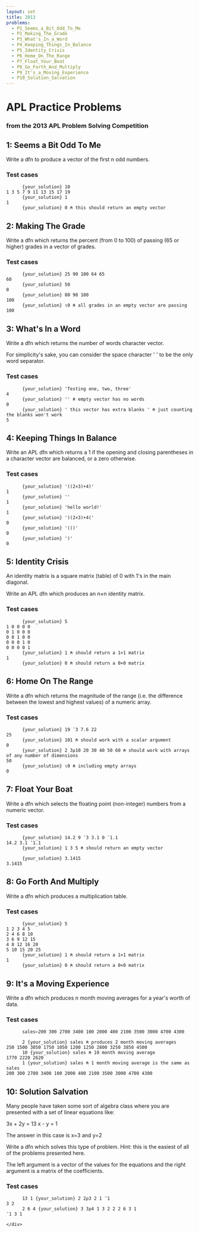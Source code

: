 ```yaml
---
layout: set
title: 2013
problems:
  - P1_Seems_a_Bit_Odd_To_Me
  - P2_Making_The_Grade
  - P3_What's_In_a_Word
  - P4_Keeping_Things_In_Balance
  - P5_Identity_Crisis
  - P6_Home_On_The_Range
  - P7_Float_Your_Boat
  - P8_Go_Forth_And_Multiply
  - P9_It's_a_Moving_Experience
  - P10_Solution_Salvation
---
```


<style>
#skyline span {
    font-size: 50%;
    height: 0;
    display: inline-block;
}
</style>

# APL Practice Problems
### from the 2013 APL Problem Solving Competition

<div id="P1_Seems_a_Bit_Odd_To_Me" class="problem" markdown="1">

## 1: Seems a Bit Odd To Me

Write a dfn to produce a vector of the first n odd numbers.

### Test cases

```APL
      {your_solution} 10
1 3 5 7 9 11 13 15 17 19
      {your_solution} 1
1
      {your_solution} 0 ⍝ this should return an empty vector
```

</div>

<div id="P2_Making_The_Grade" class="problem" markdown="1">

## 2: Making The Grade

Write a dfn which returns the percent (from 0 to 100) of passing (65 or higher) grades in a vector of
grades.

### Test cases

```APL
      {your_solution} 25 90 100 64 65
60
      {your_solution} 50
0
      {your_solution} 80 90 100
100
      {your_solution} ⍳0 ⍝ all grades in an empty vector are passing
100
```

</dif>

<div id="P3_What's_In_a_Word" class="problem" markdown="1">

## 3: What's In a Word

Write a dfn which returns the number of words character vector.

For simplicity's sake, you can consider the space character ' ' to be the only word separator.

### Test cases

```APL
      {your_solution} 'Testing one, two, three'
4
      {your_solution} '' ⍝ empty vector has no words
0
      {your_solution} ' this vector has extra blanks ' ⍝ just counting the blanks won't work
5
```

</div>

<div id="P4_Keeping_Things_In_Balance" class="problem" markdown="1">

## 4: Keeping Things In Balance

Write an APL dfn which returns a 1 if the opening and closing parentheses in a character vector are
balanced, or a zero otherwise.

### Test cases

```APL
      {your_solution} '((2×3)+4)'
1
      {your_solution} ''
1
      {your_solution} 'hello world!'
1
      {your_solution} ')(2×3)+4('
0
      {your_solution} '(()'
0
      {your_solution} ')'
0
```

</div>

<div id="P5_Identity_Crisis" class="problem" markdown="1">

## 5: Identity Crisis

An identity matrix is a square matrix (table) of 0 with 1's in the main diagonal.

Write an APL dfn which produces an n×n identity matrix.

### Test cases

```APL
      {your_solution} 5
1 0 0 0 0
0 1 0 0 0
0 0 1 0 0
0 0 0 1 0
0 0 0 0 1
      {your_solution} 1 ⍝ should return a 1×1 matrix
1
      {your_solution} 0 ⍝ should return a 0×0 matrix
```

</div>

<div id="P6_Home_On_The_Range" class="problem" markdown="1">

## 6: Home On The Range

Write a dfn which returns the magnitude of the range (i.e. the difference between the lowest and
highest values) of a numeric array.

### Test cases

```APL
      {your_solution} 19 ¯3 7.6 22
25
      {your_solution} 101 ⍝ should work with a scalar argument
0
      {your_solution} 2 3⍴10 20 30 40 50 60 ⍝ should work with arrays of any number of dimensions
50
      {your_solution} ⍳0 ⍝ including empty arrays
0
```

</div>

<div id="P7_Float_Your_Boat" class="problem" markdown="1">

## 7: Float Your Boat

Write a dfn which selects the floating point (non-integer) numbers from a numeric vector.

### Test cases

```APL
      {your_solution} 14.2 9 ¯3 3.1 0 ¯1.1
14.2 3.1 ¯1.1
      {your_solution} 1 3 5 ⍝ should return an empty vector
      
	  {your_solution} 3.1415
3.1415
```

</div>

<div id="P8_Go_Forth_And_Multiply" class="problem" markdown="1">

## 8: Go Forth And Multiply

Write a dfn which produces a multiplication table.

### Test cases

```APL
      {your_solution} 5
1 2 3 4 5
2 4 6 8 10
3 6 9 12 15
4 8 12 16 20
5 10 15 20 25
      {your_solution} 1 ⍝ should return a 1×1 matrix
1
      {your_solution} 0 ⍝ should return a 0×0 matrix
```

</div>

<div id="P9_It's_a_Moving_Experience" class="problem" markdown="1">

## 9: It's a Moving Experience

Write a dfn which produces n month moving averages for a year's worth of data.

### Test cases

```APL
      sales←200 300 2700 3400 100 2000 400 2100 3500 3000 4700 4300
	  
      2 {your_solution} sales ⍝ produces 2 month moving averages
250 1500 3050 1750 1050 1200 1250 2800 3250 3850 4500
      10 {your_solution} sales ⍝ 10 month moving average
1770 2220 2620
      1 {your_solution} sales ⍝ 1 month moving average is the same as sales
200 300 2700 3400 100 2000 400 2100 3500 3000 4700 4300
```

</div>

<div id="P10_Solution_Salvation" class="problem" markdown="1">

## 10: Solution Salvation

Many people have taken some sort of algebra class where you are presented with a set of linear
equations like:

3x + 2y = 13
x - y = 1

The answer in this case is x=3 and y=2

Write a dfn which solves this type of problem. Hint: this is the easiest of all of the problems
presented here.

The left argument is a vector of the values for the equations and the right argument is a matrix of
the coefficients.

### Test cases

```APL
      13 1 {your_solution} 2 2⍴3 2 1 ¯1
3 2
      2 6 4 {your_solution} 3 3⍴4 1 3 2 2 2 6 3 1
¯1 3 1

</div>